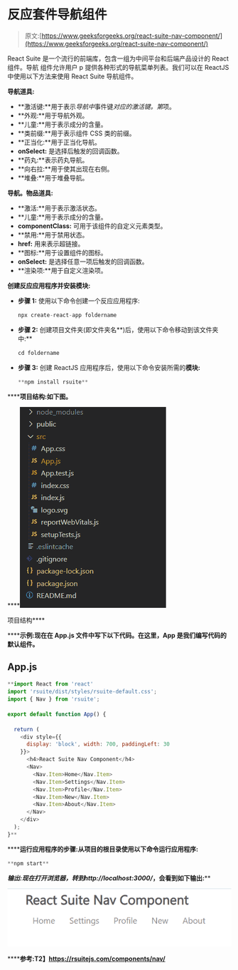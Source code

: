 # 反应套件导航组件

> 原文:[https://www.geeksforgeeks.org/react-suite-nav-component/](https://www.geeksforgeeks.org/react-suite-nav-component/)

React Suite 是一个流行的前端库，包含一组为中间平台和后端产品设计的 React 组件。导航  组件允许用户 p 提供各种形式的导航菜单列表。我们可以在 ReactJS 中使用以下方法来使用 React Suite 导航组件。

**导航道具:**

*   **激活键:**用于表示*导航中*事件键*对应的激活键。第*项。
*   **外观:**用于导航外观。
*   **儿童:**用于表示成分的含量。
*   **类前缀:**用于表示组件 CSS 类的前缀。
*   **正当化:**用于正当化导航。
*   **onSelect:** 是选择后触发的回调函数。
*   **药丸:**表示药丸导航。
*   **向右拉:**用于使其出现在右侧。
*   **堆叠:**用于堆叠导航。

**导航。物品道具:**

*   **激活:**用于表示激活状态。
*   **儿童:**用于表示成分的含量。
*   **componentClass:** 可用于该组件的自定义元素类型。
*   **禁用:**用于禁用状态。
*   **href:** 用来表示超链接。
*   **图标:**用于设置组件的图标。
*   **onSelect:** 是选择任意一项后触发的回调函数。
*   **渲染项:**用于自定义渲染项。

**创建反应应用程序并安装模块:**

*   **步骤 1:** 使用以下命令创建一个反应应用程序:

    ```jsx
    npx create-react-app foldername
    ```

*   **步骤 2:** 创建项目文件夹(即文件夹名**)后，使用以下命令移动到该文件夹中:**

    ```jsx
    cd foldername
    ```

*   **步骤 3:** 创建 ReactJS 应用程序后，使用以下命令安装所需的****模块:****

    ```jsx
    **npm install rsuite**
    ```

******项目结构:**如下图。****

****![](img/f04ae0d8b722a9fff0bd9bd138b29c23.png)

项目结构**** 

******示例:**现在在 **App.js** 文件中写下以下代码。在这里，App 是我们编写代码的默认组件。****

## ****App.js****

```jsx
**import React from 'react'
import 'rsuite/dist/styles/rsuite-default.css';
import { Nav } from 'rsuite';

export default function App() {

  return (
    <div style={{
      display: 'block', width: 700, paddingLeft: 30
    }}>
      <h4>React Suite Nav Component</h4>
      <Nav>
        <Nav.Item>Home</Nav.Item>
        <Nav.Item>Settings</Nav.Item>
        <Nav.Item>Profile</Nav.Item>
        <Nav.Item>New</Nav.Item>
        <Nav.Item>About</Nav.Item>
      </Nav>
    </div>
  );
}**
```

******运行应用程序的步骤:**从项目的根目录使用以下命令运行应用程序:****

```jsx
**npm start**
```

******输出:**现在打开浏览器，转到***http://localhost:3000/***，会看到如下输出:****

****![](img/a6b2840d5569ec7630d0e78aed1c30e5.png)****

******参考:**T2】https://rsuitejs.com/components/nav/****